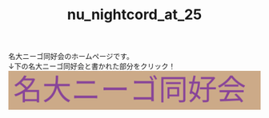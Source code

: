 <html lang="ja">
 <head>
  <link rel="stylesheet" href="docs/style.css">
</head>
<body>
 <header>
  <h1>nu_nightcord_at_25</h1>
 </header>
 名大ニーゴ同好会のホームページです。<br>
 ↓下の名大ニーゴ同好会と書かれた部分をクリック！<br>
 <a href="docs"><img src="image/nu_night.svg" alt="名大ニーゴ同好会"></a>
</body>
</html>
